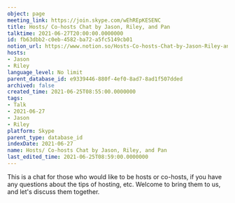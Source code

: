 ```yaml
---
object: page
meeting_link: https://join.skype.com/wEhREpKESENC
title: Hosts/ Co-hosts Chat by Jason, Riley, and Pan
talktime: 2021-06-27T20:00:00.0000000
id: fb63dbb2-c0eb-4582-ba72-a5fc5149cb01
notion_url: https://www.notion.so/Hosts-Co-hosts-Chat-by-Jason-Riley-and-Pan-fb63dbb2c0eb4582ba72a5fc5149cb01
hosts:
- Jason
- Riley
language_level: No limit
parent_database_id: e9339446-880f-4ef0-8ad7-8ad1f507dded
archived: false
created_time: 2021-06-25T08:55:00.0000000
tags:
- Talk
- 2021-06-27
- Jason
- Riley
platform: Skype
parent_type: database_id
indexDate: 2021-06-27
name: Hosts/ Co-hosts Chat by Jason, Riley, and Pan
last_edited_time: 2021-06-25T08:59:00.0000000
---
```


This is a chat for those who would like to be hosts or co-hosts, if you have any questions about the tips of hosting, etc. Welcome to bring them to us, and let's discuss them together.

